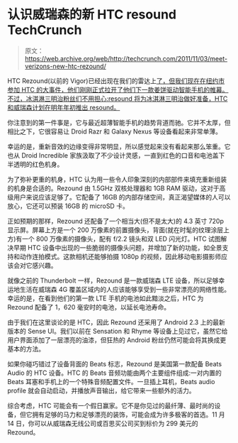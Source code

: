 # 认识威瑞森的新 HTC resound TechCrunch

> 原文：<https://web.archive.org/web/http://techcrunch.com/2011/11/03/meet-verizons-new-htc-rezound/>

HTC Rezound(以前的 Vigor)已经出现在我们的雷达上[了，但我们现在在纽约市参加 HTC 的大事件，他们刚刚正式拉开了他们下一款姜饼驱动智能手机的帷幕。不过，冰淇淋三明治粉丝们不用担心:resound 将为冰淇淋三明治做好准备，HTC 和威瑞森计划在明年年初推出 resound。](https://web.archive.org/web/20230205035830/https://techcrunch.com/search/vigor)

你注意到的第一件事是，它与最近超薄智能手机的趋势背道而驰。它并不太厚，但相比之下，它很容易让 Droid Razr 和 Galaxy Nexus 等设备看起来非常单薄。

幸运的是，重新音效的边缘变得非常明显，所以感觉起来没有看起来那么笨重。它也从 Droid Incredible 家族汲取了不少设计灵感，一直到红色的口音和电池盖下半透明的红色机身。

为了弥补更重的机身，HTC 认为用一些令人印象深刻的内部部件来填充重新组装的机身是合适的。Rezound 由 1.5GHz 双核处理器和 1GB RAM 驱动，这对于高级用户来说应该足够了。它配备了 16GB 的内部存储空间，真正渴望媒体的人可以放心，它还可以预装 16GB 的 microSD 卡。

正如预期的那样，Rezound 还配备了一个相当大(但不是太大)的 4.3 英寸 720p 显示屏。屏幕上方是一个 200 万像素的前置摄像头，背面(就在时髦的纹理涂层上方)有一个 800 万像素的摄像头，配有 f/2.2 镜头和双 LED 闪光灯。HTC 试图解决早期 HTC 设备中出现的一些脆弱的摄像头问题，并增加了新的功能，如全景支持和动作连拍模式。这款相机还能够拍摄 1080p 的视频，因此移动电影摄影师应该会对它感兴趣。

就像之前的 Thunderbolt 一样，Rezound 是一款威瑞森 LTE 设备，所以足够幸运地生活在威瑞森 4G 覆盖区域内的人应该能够享受到一些非常漂亮的网络性能。幸运的是，在看到他们的第一款 LTE 手机的电池如此黯淡之后，HTC 为 Rezound 配备了 1，620 毫安时的电池，以延长电池寿命。

由于我们在这里谈论的是 HTC，因此 Rezound 还采用了 Android 2.3 上的最新版本的 Sense UI。我们以前在 Sensation 和 Rhyme 等设备上见过它，虽然它给用户界面添加了一层漂亮的油漆，但狂热的 Android 粉丝仍然可能会将其换成更基本的方法。

如果你碰巧错过了设备背面的 Beats 标志，Rezound 是美国第一款配备 Beats Audio 的 HTC 设备。HTC 的 Beats 音频功能由两个主要组件组成:一对内置的 Beats 耳塞和手机上的一个特殊音频配置文件。一旦插上耳机，Beats audio profile 就会自动启动，并播放声音输出，给它带来一些额外的活力。

综合考虑，HTC 可能会有一个假日赢家。它不是你见过的最纤薄、最时尚的设备，但它拥有足够的马力和足够漂亮的装饰，可能会成为许多极客的首选。11 月 14 日，你可以从威瑞森无线公司或百思买公司买到标价为 299 美元的 Rezound。